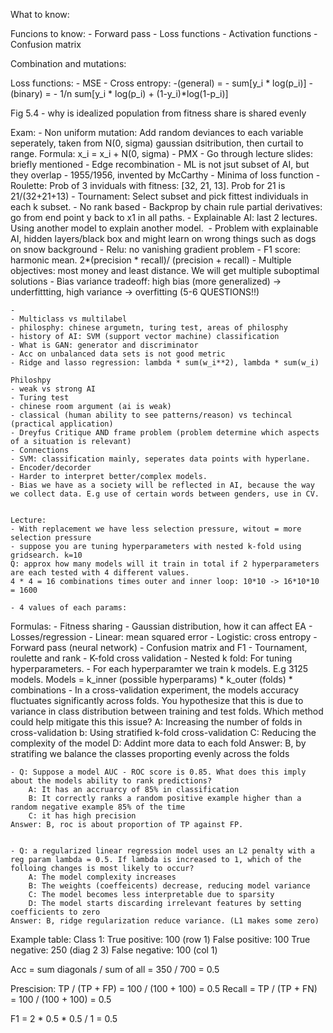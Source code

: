 What to know:

Funcions to know:
	- Forward pass
	- Loss functions
	- Activation functions
	- Confusion matrix

Combination and mutations:


Loss functions:
    - MSE
    - Cross entropy:
        -(general) = - sum[y_i * log(p_i)]
        - (binary) = - 1/n sum[y_i * log(p_i) + (1-y_i)*log(1-p_i)]



Fig 5.4 - why is idealized population from fitness share is shared evenly


Exam:
	- Non uniform mutation: Add random deviances to each variable seperately, taken from N(0, sigma) gaussian dsitribution, then curtail to range. Formula: x_i = x_i + N(0, sigma)
	- PMX
	- Go through lecture slides: briefly mentioned
	- Edge recombination
    - ML is not jsut subset of AI, but they overlap
    - 1955/1956, invented by McCarthy
    - Minima of loss function
    - Roulette: Prob of 3 inviduals with fitness: [32, 21, 13]. Prob for 21 is 21/(32+21+13)
    - Tournament: Select subset and pick fittest individuals in each k subset.
    - No rank based
    - Backprop by chain rule partial derivatives: go from end point y back to x1 in all paths.
    - Explainable AI: last 2 lectures. Using another model to explain another model. 
    - Problem with explainable AI, hidden layers/black box and might learn on wrong things such as dogs on snow background
    - Relu: no vanishing gradient problem
    - F1 score: harmonic mean. 2*(precision * recall)/ (precision + recall)
    - Multiple objectives: most money and least distance. We will get multiple suboptimal solutions
    - Bias variance tradeoff: high bias (more generalized) -> underfittting, high variance -> overfitting
        (5-6 QUESTIONS!!)


    - 
    - Multiclass vs multilabel
    - philosphy: chinese argumetn, turing test, areas of philosphy
    - history of AI: SVM (support vector machine) classification 
    - What is GAN: generator and discriminator
    - Acc on unbalanced data sets is not good metric
    - Ridge and lasso regression: lambda * sum(w_i**2), lambda * sum(w_i)

    Philoshpy
    - weak vs strong AI
    - Turing test
    - chinese room argument (ai is weak)
    - classical (human ability to see patterns/reason) vs techincal (practical application)
    - Dreyfus Critique AND frame problem (problem determine which aspects of a situation is relevant)
    - Connections
    - SVM: classification mainly, seperates data points with hyperlane.
    - Encoder/decorder
    - Harder to interpret better/complex models.
    - Bias we have as a society will be reflected in AI, because the way we collect data. E.g use of certain words between genders, use in CV.
    

    Lecture:
    - With replacement we have less selection pressure, witout = more selection pressure
    - suppose you are tuning hyperparameters with nested k-fold using gridsearch. k=10
    Q: approx how many models will it train in total if 2 hyperparameters are each tested with 4 different values.
    4 * 4 = 16 combinations times outer and inner loop: 10*10 -> 16*10*10 = 1600

    - 4 values of each params: 

Formulas:
    - Fitness sharing
    - Gaussian distribution, how it can affect EA
    - Losses/regression
        - Linear: mean squared error
        - Logistic: cross entropy
    - Forward pass (neural network)
    - Confusion matrix and F1
    - Tournament, roulette and rank
    - K-fold cross validation
        - Nested k fold: For tuning hyperparameters.
            - For each hyperparamter we train k models. E.g 3125 models. Models = k_inner (possible hyperparams) * k_outer (folds) * combinations
    - In a cross-validation experiment, the models accuracy fluctuates significantly across folds. You hypothesize that this is due to variance in class distribution between training and test folds. Which method could help mitigate this this issue?
        A: Increasing the number of folds in cross-validation
        b: Using stratified k-fold cross-validation
        C: Reducing the complexity of the model
        D: Addint more data to each fold 
    Answer: B, by stratifing we balance the classes proporting evenly across the folds

    - Q: Suppose a model AUC - ROC score is 0.85. What does this imply about the models ability to rank predictions?
        A: It has an accruarcy of 85% in classification
        B: It correctly ranks a random positive example higher than a random negative example 85% of the time
        C: it has high precision
    Answer: B, roc is about proportion of TP against FP.


    - Q: a regularized linear regression model uses an L2 penalty with a reg param lambda = 0.5. If lambda is increased to 1, which of the folloing changes is most likely to occur?
        A: The model complexity increases
        B: The weights (coeffeicents) decrease, reducing model variance
        C: The model becomes less interpretable due to sparsity
        D: The model starts discarding irrelevant features by setting coefficients to zero
    Answer: B, ridge regularization reduce variance. (L1 makes some zero)



Example table:
Class 1:
True positive: 100  (row 1)
False positive:  100
True negative: 250 (diag 2 3)
False negative: 100 (col 1)

Acc = sum diagonals / sum of all = 350 / 700 = 0.5 

Prescision: TP / (TP + FP) = 100 / (100 + 100) = 0.5
Recall = TP / (TP + FN) = 100 / (100 + 100) = 0.5

F1 = 2 * 0.5 * 0.5 / 1 = 0.5


